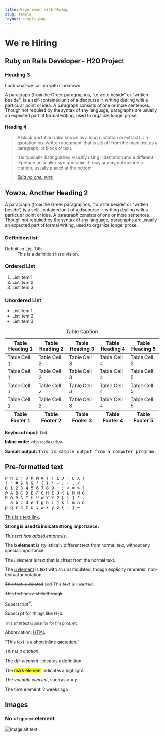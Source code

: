 ```yaml
---
title: Experiment with Markup
slug: sample
layout: simple-page
---
```


# We're Hiring

## Ruby on Rails Developer - H2O Project

### Heading 3

Look what we can do with markdown.

A paragraph (from the Greek paragraphos, “to write beside” or “written beside”) is a self-contained unit of a discourse in writing dealing with a particular point or idea. A paragraph consists of one or more sentences. Though not required by the syntax of any language, paragraphs are usually an expected part of formal writing, used to organize longer prose.

#### Heading 4

> A block quotation (also known as a long quotation or extract) is a quotation in a written document, that is set off from the main text as a paragraph, or block of text.
>
> It is typically distinguished visually using indentation and a different typeface or smaller size quotation. It may or may not include a citation, usually placed at the bottom.
>
> <cite>[Said no one, ever.](#!)</cite>

## Yowza. Another Heading 2

A paragraph (from the Greek paragraphos, “to write beside” or “written beside”) is a self-contained unit of a discourse in writing dealing with a particular point or idea. A paragraph consists of one or more sentences. Though not required by the syntax of any language, paragraphs are usually an expected part of formal writing, used to organize longer prose.

### Definition list

<dl>

<dt>Definition List Title</dt>

<dd>This is a definition list division.</dd>

</dl>

### Ordered List

1.  List Item 1
2.  List Item 2
3.  List Item 3

### Unordered List

*   List Item 1
*   List Item 2
*   List Item 3

<table class="table">
  <caption>Table Caption</caption>
  <thead>
    <tr>
      <th>Table Heading 1</th>
      <th>Table Heading 2</th>
      <th>Table Heading 3</th>
      <th>Table Heading 4</th>
      <th>Table Heading 5</th>
    </tr>
  </thead>
  <tfoot>
    <tr>
      <th>Table Footer 1</th>
      <th>Table Footer 2</th>
      <th>Table Footer 3</th>
      <th>Table Footer 4</th>
      <th>Table Footer 5</th>
    </tr>
  </tfoot>
  <tbody>
    <tr>
      <td>Table Cell 1</td>
      <td>Table Cell 2</td>
      <td>Table Cell 3</td>
      <td>Table Cell 4</td>
      <td>Table Cell 5</td>
    </tr>
    <tr>
      <td>Table Cell 1</td>
      <td>Table Cell 2</td>
      <td>Table Cell 3</td>
      <td>Table Cell 4</td>
      <td>Table Cell 5</td>
    </tr>
    <tr>
      <td>Table Cell 1</td>
      <td>Table Cell 2</td>
      <td>Table Cell 3</td>
      <td>Table Cell 4</td>
      <td>Table Cell 5</td>
    </tr>
    <tr>
      <td>Table Cell 1</td>
      <td>Table Cell 2</td>
      <td>Table Cell 3</td>
      <td>Table Cell 4</td>
      <td>Table Cell 5</td>
    </tr>
  </tbody>
</table>

**Keyboard input:** <kbd>Cmd</kbd>

**Inline code:** `<div>code</div>`

**Sample output:** <samp>This is sample output from a computer program.</samp>

## Pre-formatted text

<pre>P R E F O R M A T T E D T E X T
! " # $ % & ' ( ) * + , - . /
0 1 2 3 4 5 6 7 8 9 : ; < = > ?
@ A B C D E F G H I J K L M N O
P Q R S T U V W X Y Z [ \ ] ^ _
` a b c d e f g h i j k l m n o
p q r s t u v w x y z { | } ~ </pre>

[This is a text link](#!).

**Strong is used to indicate strong importance.**

_This text has added emphasis._

The **b element** is stylistically different text from normal text, without any special importance.

The _i element_ is text that is offset from the normal text.

The <u>u element</u> is text with an unarticulated, though explicitly rendered, non-textual annotation.

<del>This text is deleted</del> and <ins>This text is inserted</ins>.

<s>This text has a strikethrough</s>.

Superscript<sup>®</sup>.

Subscript for things like H<sub>2</sub>O.

<small>This small text is small for for fine print, etc.</small>

Abbreviation: <abbr title="HyperText Markup Language">HTML</abbr>

<q cite="https://developer.mozilla.org/en-US/docs/HTML/Element/q">This text is a short inline quotation.</q>

<cite>This is a citation.</cite>

The <dfn>dfn element</dfn> indicates a definition.

The <mark>mark element</mark> indicates a highlight.

The <var>variable element</var>, such as <var>x</var> = <var>y</var>.

The time element: <time datetime="2013-04-06T12:32+00:00">2 weeks ago</time>

## Images

### No `<figure>` element

![Image alt text](http://placekitten.com/420/420)

